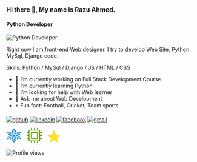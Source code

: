### Hi there 👋, My name is Razu Ahmed.
#### Python Developer 
![Python Developer ](https://scontent.fdac100-1.fna.fbcdn.net/v/t1.6435-9/228300196_3087412124826722_6697774232304891257_n.jpg?_nc_cat=102&ccb=1-5&_nc_sid=09cbfe&_nc_ohc=BI-88WGw0_gAX_6YuVe&_nc_ht=scontent.fdac100-1.fna&oh=73f35067d59c4a76930400f5ef0e3b5e&oe=6150BD17)

Right now I am front-end Web designer. I try to develop  Web Site, Python, MySql, Django code. 

Skills: Python / MySql / Django / JS / HTML / CSS

- 🔭 I’m currently working on Full Stack Development Course 
- 🌱 I’m currently learning Python 
- 🤔 I’m looking for help with Web learner 
- 💬 Ask me about Web Development 
- ⚡ Fun fact: Football, Cricket, Team sports 


[<img src='https://cdn.jsdelivr.net/npm/simple-icons@3.0.1/icons/github.svg' alt='github' height='40'>](https://github.com/https://github.com/Razuahmedrafi)  [<img src='https://cdn.jsdelivr.net/npm/simple-icons@3.0.1/icons/linkedin.svg' alt='linkedin' height='40'>](https://www.linkedin.com/in/www.linkedin.com/in/razu-ahmed-000027165/)  [<img src='https://cdn.jsdelivr.net/npm/simple-icons@3.0.1/icons/facebook.svg' alt='facebook' height='40'>](https://www.facebook.com/https://www.facebook.com/amar.tangail.12)  [<img src='https://cdn.jsdelivr.net/npm/simple-icons@3.0.1/icons/gmail.svg' alt='gmail' height='40'>](razuahmedrafi35@gmail.com)  

<a href='https://archiveprogram.github.com/'><img src='https://raw.githubusercontent.com/acervenky/animated-github-badges/master/assets/acbadge.gif' width='40' height='40'></a> <a href='https://docs.github.com/en/developers'><img src='https://raw.githubusercontent.com/acervenky/animated-github-badges/master/assets/devbadge.gif' width='40' height='40'></a> <a href='https://stars.github.com/'><img src='https://raw.githubusercontent.com/acervenky/animated-github-badges/master/assets/starbadge.gif' width='35' height='35'></a> 

![Profile views](https://gpvc.arturio.dev/https://github.com/Razuahmedrafi)  
